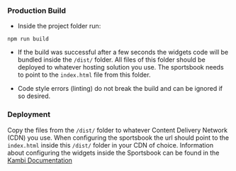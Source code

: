 ### Production Build

- Inside the project folder run:

 `npm run build`

 - If the build was successful after a few seconds the widgets code will be bundled inside the `/dist/` folder. All files of this folder should be deployed to whatever hosting solution you use. The sportsbook needs to point to the `index.html` file from this folder.

 - Code style errors (linting) do not break the build and can be ignored if so desired.

### Deployment

 Copy the files from the `/dist/` folder to whatever Content Delivery Network (CDN) you use. When configuring the sportsbook the url should point to the `index.html` inside this `/dist/` folder in your CDN of choice. Information about configuring the widgets inside the Sportsbook can be found in the [Kambi Documentation](https://kambiservices.atlassian.net/wiki/display/Kambi/Widgets)
